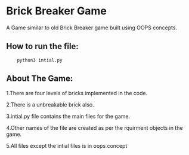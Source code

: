 # Brick Breaker Game

A Game similar to old Brick Breaker game built using OOPS concepts.

## How to run the file:
```
    python3 intial.py
```
## About The Game:
1.There are four levels of bricks implemented in the code.

2.There is a unbreakable brick also.

3.intial.py file contains the main files for the game.

4.Other names of the file are created as per the rquirment objects in the game.

5.All files except the intial files is in oops concept
